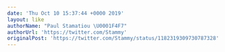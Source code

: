 ```yaml
---
date: 'Thu Oct 10 15:37:44 +0000 2019'
layout: like
authorName: "Paul Stamatiou \U0001F4F7"
authorUrl: 'https://twitter.com/Stammy'
originalPost: 'https://twitter.com/Stammy/status/1182319309730787328'
---
```

